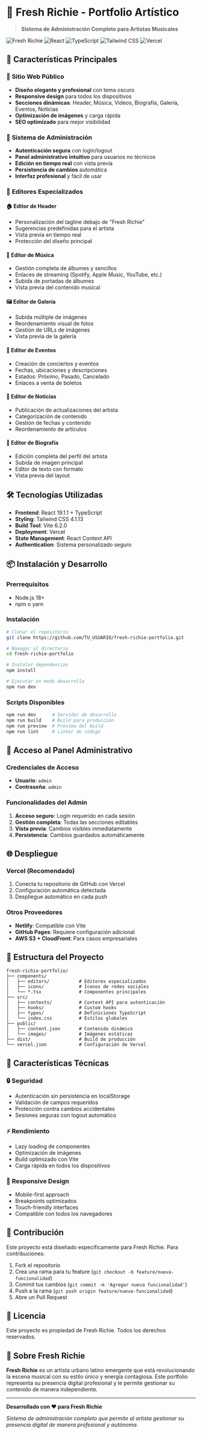 # 🎵 Fresh Richie - Portfolio Artístico

> **Sistema de Administración Completo para Artistas Musicales**

![Fresh Richie](https://img.shields.io/badge/Fresh%20Richie-Portfolio%20Artístico-yellow?style=for-the-badge&logo=music)
![React](https://img.shields.io/badge/React-19.1.1-blue?style=for-the-badge&logo=react)
![TypeScript](https://img.shields.io/badge/TypeScript-5.8.2-blue?style=for-the-badge&logo=typescript)
![Tailwind CSS](https://img.shields.io/badge/Tailwind%20CSS-4.1.13-38B2AC?style=for-the-badge&logo=tailwind-css)
![Vercel](https://img.shields.io/badge/Vercel-Deployed-black?style=for-the-badge&logo=vercel)

## 🚀 Características Principales

### 🎨 **Sitio Web Público**
- **Diseño elegante y profesional** con tema oscuro
- **Responsive design** para todos los dispositivos
- **Secciones dinámicas**: Header, Música, Videos, Biografía, Galería, Eventos, Noticias
- **Optimización de imágenes** y carga rápida
- **SEO optimizado** para mejor visibilidad

### 🔐 **Sistema de Administración**
- **Autenticación segura** con login/logout
- **Panel administrativo intuitivo** para usuarios no técnicos
- **Edición en tiempo real** con vista previa
- **Persistencia de cambios** automática
- **Interfaz profesional** y fácil de usar

### 📝 **Editores Especializados**

#### 🏠 **Editor de Header**
- Personalización del tagline debajo de "Fresh Richie"
- Sugerencias predefinidas para el artista
- Vista previa en tiempo real
- Protección del diseño principal

#### 🎵 **Editor de Música**
- Gestión completa de álbumes y sencillos
- Enlaces de streaming (Spotify, Apple Music, YouTube, etc.)
- Subida de portadas de álbumes
- Vista previa del contenido musical

#### 🖼️ **Editor de Galería**
- Subida múltiple de imágenes
- Reordenamiento visual de fotos
- Gestión de URLs de imágenes
- Vista previa de la galería

#### 📅 **Editor de Eventos**
- Creación de conciertos y eventos
- Fechas, ubicaciones y descripciones
- Estados: Próximo, Pasado, Cancelado
- Enlaces a venta de boletos

#### 📰 **Editor de Noticias**
- Publicación de actualizaciones del artista
- Categorización de contenido
- Gestión de fechas y contenido
- Reordenamiento de artículos

#### 📖 **Editor de Biografía**
- Edición completa del perfil del artista
- Subida de imagen principal
- Editor de texto con formato
- Vista previa del layout

## 🛠️ Tecnologías Utilizadas

- **Frontend**: React 19.1.1 + TypeScript
- **Styling**: Tailwind CSS 4.1.13
- **Build Tool**: Vite 6.2.0
- **Deployment**: Vercel
- **State Management**: React Context API
- **Authentication**: Sistema personalizado seguro

## 📦 Instalación y Desarrollo

### Prerrequisitos
- Node.js 18+ 
- npm o yarn

### Instalación
```bash
# Clonar el repositorio
git clone https://github.com/TU_USUARIO/fresh-richie-portfolio.git

# Navegar al directorio
cd fresh-richie-portfolio

# Instalar dependencias
npm install

# Ejecutar en modo desarrollo
npm run dev
```

### Scripts Disponibles
```bash
npm run dev      # Servidor de desarrollo
npm run build    # Build para producción
npm run preview  # Preview del build
npm run lint     # Linter de código
```

## 🔐 Acceso al Panel Administrativo

### Credenciales de Acceso
- **Usuario**: `admin`
- **Contraseña**: `admin`

### Funcionalidades del Admin
1. **Acceso seguro**: Login requerido en cada sesión
2. **Gestión completa**: Todas las secciones editables
3. **Vista previa**: Cambios visibles inmediatamente
4. **Persistencia**: Cambios guardados automáticamente

## 🌐 Despliegue

### Vercel (Recomendado)
1. Conecta tu repositorio de GitHub con Vercel
2. Configuración automática detectada
3. Despliegue automático en cada push

### Otros Proveedores
- **Netlify**: Compatible con Vite
- **GitHub Pages**: Requiere configuración adicional
- **AWS S3 + CloudFront**: Para casos empresariales

## 📁 Estructura del Proyecto

```
fresh-richie-portfolio/
├── components/
│   ├── editors/           # Editores especializados
│   ├── icons/             # Iconos de redes sociales
│   └── *.tsx              # Componentes principales
├── src/
│   ├── contexts/          # Context API para autenticación
│   ├── hooks/             # Custom hooks
│   ├── types/             # Definiciones TypeScript
│   └── index.css          # Estilos globales
├── public/
│   ├── content.json       # Contenido dinámico
│   └── images/            # Imágenes estáticas
├── dist/                  # Build de producción
└── vercel.json            # Configuración de Vercel
```

## 🎯 Características Técnicas

### 🔒 **Seguridad**
- Autenticación sin persistencia en localStorage
- Validación de campos requeridos
- Protección contra cambios accidentales
- Sesiones seguras con logout automático

### ⚡ **Rendimiento**
- Lazy loading de componentes
- Optimización de imágenes
- Build optimizado con Vite
- Carga rápida en todos los dispositivos

### 📱 **Responsive Design**
- Mobile-first approach
- Breakpoints optimizados
- Touch-friendly interfaces
- Compatible con todos los navegadores

## 🤝 Contribución

Este proyecto está diseñado específicamente para Fresh Richie. Para contribuciones:

1. Fork el repositorio
2. Crea una rama para tu feature (`git checkout -b feature/nueva-funcionalidad`)
3. Commit tus cambios (`git commit -m 'Agregar nueva funcionalidad'`)
4. Push a la rama (`git push origin feature/nueva-funcionalidad`)
5. Abre un Pull Request

## 📄 Licencia

Este proyecto es propiedad de Fresh Richie. Todos los derechos reservados.

## 🎵 Sobre Fresh Richie

**Fresh Richie** es un artista urbano latino emergente que está revolucionando la escena musical con su estilo único y energía contagiosa. Este portfolio representa su presencia digital profesional y le permite gestionar su contenido de manera independiente.

---

**Desarrollado con ❤️ para Fresh Richie**

*Sistema de administración completo que permite al artista gestionar su presencia digital de manera profesional y autónoma.*